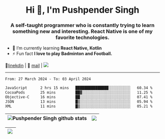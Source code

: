 <h1 align="center">Hi 👋, I'm Pushpender Singh</h1>
<h3 align="center">A self-taught programmer who is constantly trying to learn something new and interesting. React Native is one of my favorite technologies.</h3>

- 🌱 I’m currently learning **React Native, Kotlin**
- ⚡ Fun fact **I love to play Badminton and Football.**

👔[linekdin](https://www.linkedin.com/in/pushpender-singh-240061202/) | 📧 [mail](mailto:pushpendersingh694@gmail.com) | 
<a href="https://github.com/pushpender-singh-ap/pushpender-singh-ap">
    <img src="https://komarev.com/ghpvc/?username=pushpender-singh-ap&style=for-the-badge">
</a>


---

<!--START_SECTION:waka-->

```txt
From: 27 March 2024 - To: 03 April 2024

JavaScript      2 hrs 15 mins   ███████████████░░░░░░░░░░   60.34 %
CocoaPods       25 mins         ██▓░░░░░░░░░░░░░░░░░░░░░░   11.25 %
Objective-C     16 mins         ██░░░░░░░░░░░░░░░░░░░░░░░   07.41 %
JSON            13 mins         █▒░░░░░░░░░░░░░░░░░░░░░░░   05.94 %
XML             11 mins         █▒░░░░░░░░░░░░░░░░░░░░░░░   05.21 %
```

<!--END_SECTION:waka-->


| <a><img align="center" src="https://github-readme-stats-iota-ecru-15.vercel.app/api?username=pushpender-singh-ap&show_icons=true&include_all_commits=true&theme=buefy&hide_border=true" alt="Pushpender Singh github stats" /></a> | <a><img align="center" src="https://github-readme-stats-iota-ecru-15.vercel.app/api/top-langs/?username=pushpender-singh-ap&layout=compact&theme=buefy&hide_border=true" /></a> |
| ------------- | ------------- |

| <a> <img align="left" src="https://github-readme-streak-stats.herokuapp.com/?user=pushpender-singh-ap" /></br> </a> |
| ------------- |
